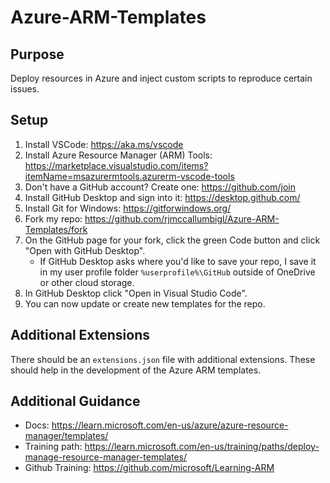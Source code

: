 # Azure-ARM-Templates
## Purpose
Deploy resources in Azure and inject custom scripts to reproduce certain issues.

## Setup
 1. Install VSCode: https://aka.ms/vscode
 2. Install Azure Resource Manager (ARM) Tools: https://marketplace.visualstudio.com/items?itemName=msazurermtools.azurerm-vscode-tools
 3. Don't have a GitHub account? Create one: https://github.com/join
 4. Install GitHub Desktop and sign into it: https://desktop.github.com/
 5. Install Git for Windows: https://gitforwindows.org/
 6. Fork my repo: https://github.com/rjmccallumbigl/Azure-ARM-Templates/fork
 7. On the GitHub page for your fork, click the green Code button and click "Open with GitHub Desktop".
   	* If GitHub Desktop asks where you'd like to save your repo, I save it in my user profile folder `%userprofile%\GitHub` outside of OneDrive or other cloud storage.
 8. In GitHub Desktop click "Open in Visual Studio Code".
 9. You can now update or create new templates for the repo.

## Additional Extensions
There should be an `extensions.json` file with additional extensions. These should help in the development of the Azure ARM templates.

## Additional Guidance
 * Docs: https://learn.microsoft.com/en-us/azure/azure-resource-manager/templates/
 * Training path: https://learn.microsoft.com/en-us/training/paths/deploy-manage-resource-manager-templates/
 * Github Training: https://github.com/microsoft/Learning-ARM
